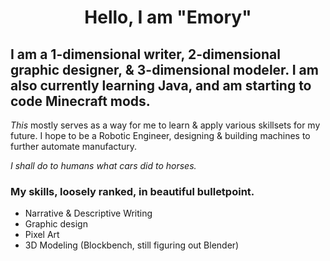 <h1 align="center"> Hello, I am "Emory"

## I am a 1-dimensional writer, 2-dimensional graphic designer, & 3-dimensional modeler. I am also currently learning Java, and am starting to code Minecraft mods.

_This_ mostly serves as a way for me to learn & apply various skillsets for my future.
I hope to be a Robotic Engineer, designing & building machines to further automate manufactury. 

_I shall do to humans what cars did to horses._

### My skills, loosely ranked, in beautiful bulletpoint.
- Narrative & Descriptive Writing
- Graphic design
- Pixel Art
- 3D Modeling (Blockbench, still figuring out Blender)
